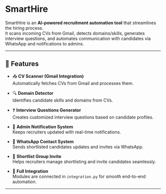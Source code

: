 # SmartHire

SmartHire is an **AI-powered recruitment automation tool** that streamlines the hiring process.  
It scans incoming CVs from Gmail, detects domains/skills, generates interview questions, and automates communication with candidates via WhatsApp and notifications to admins.

---

## 🚀 Features

- 📥 **CV Scanner (Gmail Integration)**  
  Automatically fetches CVs from Gmail and processes them.

- 🔍 **Domain Detector**  
  Identifies candidate skills and domains from CVs.

- ❓ **Interview Questions Generator**  
  Creates customized interview questions based on candidate profiles.

- 📢 **Admin Notification System**  
  Keeps recruiters updated with real-time notifications.

- 📲 **WhatsApp Contact System**  
  Sends shortlisted candidates updates and invites via WhatsApp.

- 👥 **Shortlist Group Invite**  
  Helps recruiters manage shortlisting and invite candidates seamlessly.

- 🔗 **Full Integration**  
  Modules are connected in `integration.py` for smooth end-to-end automation.

---



